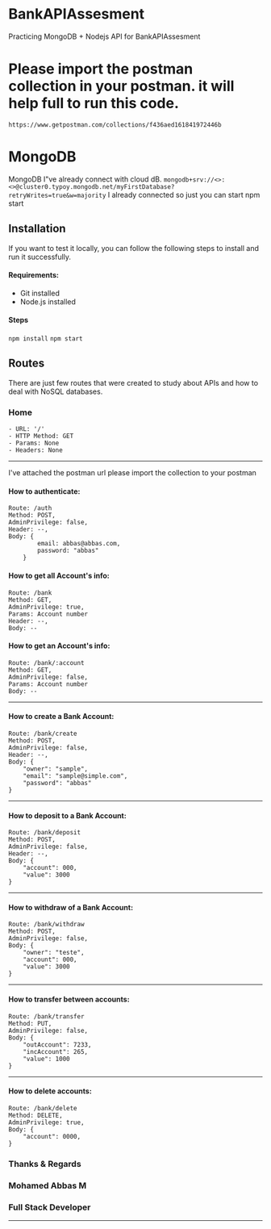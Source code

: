 # BankAPIAssesment

Practicing MongoDB + Nodejs API for BankAPIAssesment

# Please import the postman collection in your postman. it will help full to run this code.
``` https://www.getpostman.com/collections/f436aed161841972446b ```

# MongoDB 

MongoDB I"ve already connect with cloud dB. 
``` mongodb+srv://<>:<>@cluster0.typoy.mongodb.net/myFirstDatabase?retryWrites=true&w=majority ```
I already connected so just you can start npm start

## Installation

If you want to test it locally, you can follow the following steps to install and run it successfully.

#### Requirements:

- Git installed
- Node.js installed

#### Steps

```npm install```
```npm start```

## Routes

There are just few routes that were created to study about APIs and how to deal with NoSQL databases.

### Home
```
- URL: '/'
- HTTP Method: GET
- Params: None
- Headers: None
```

___

I've attached the postman url please import the collection to your postman

#### How to authenticate:
```
Route: /auth
Method: POST,
AdminPrivilege: false,
Header: --,
Body: {
        email: abbas@abbas.com,
        password: "abbas"
    }
```

#### How to get all Account's info:
```
Route: /bank
Method: GET,
AdminPrivilege: true,
Params: Account number
Header: --,
Body: --
```

#### How to get an Account's info:
```
Route: /bank/:account
Method: GET,
AdminPrivilege: false,
Params: Account number
Body: --
```


___
#### How to create a Bank Account:
```
Route: /bank/create
Method: POST,
AdminPrivilege: false,
Header: --,
Body: {
    "owner": "sample",
    "email": "sample@simple.com",
    "password": "abbas"
}
```

___
#### How to deposit to a Bank Account:
```
Route: /bank/deposit
Method: POST,
AdminPrivilege: false,
Header: --,
Body: {
    "account": 000,
    "value": 3000
}
```

___
#### How to withdraw of a Bank Account:
```
Route: /bank/withdraw
Method: POST,
AdminPrivilege: false,
Body: {
    "owner": "teste",
    "account": 000,
    "value": 3000
}
```

___
#### How to transfer between accounts:
```
Route: /bank/transfer
Method: PUT,
AdminPrivilege: false,
Body: {
    "outAccount": 7233,
    "incAccount": 265,
    "value": 1000
}
```
___
#### How to delete accounts:
```
Route: /bank/delete
Method: DELETE,
AdminPrivilege: true,
Body: {
    "account": 0000,
}
```


### Thanks & Regards
### Mohamed Abbas M
### Full Stack Developer
___
